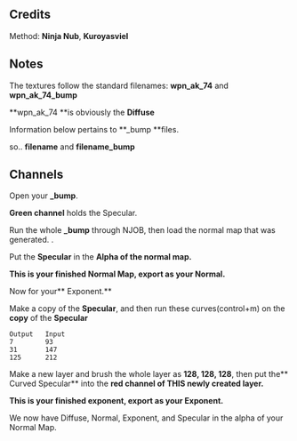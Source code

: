 ## Credits

Method: **Ninja Nub**, **Kuroyasviel**

## Notes

The textures follow the standard filenames: **wpn\_ak\_74** and **wpn\_ak\_74\_bump**

**wpn\_ak\_74 **is obviously the **Diffuse**

Information below pertains to **\_bump **files.

so.. **filename** and **filename\_bump**

## Channels

Open your **\_bump**.

**Green channel** holds the Specular.

Run the whole **\_bump** through NJOB, then load the normal map that was generated. .

Put the **Specular** in the **Alpha of the normal map.**

**This is your finished Normal Map, export as your Normal.**

Now for your** Exponent.**

Make a copy of the **Specular**, and then run these curves\(control+m\) on the **copy** of the **Specular**

```
Output   Input
7        93
31       147
125      212
```

Make a new layer and brush the whole layer as **128, 128, 128**, then put the** Curved Specular** into the **red channel of THIS newly created layer.**

**This is your finished exponent, export as your Exponent.**

We now have Diffuse, Normal, Exponent, and Specular in the alpha of your Normal Map.

